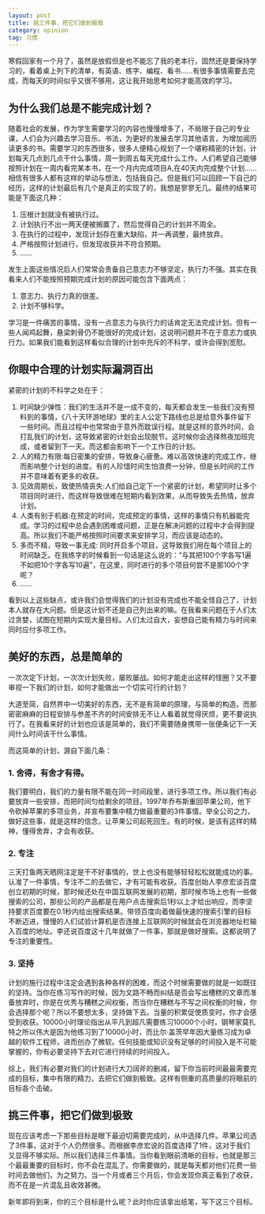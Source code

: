```yaml
---
layout: post
title: 挑三件事，把它们做到极致 
category: opinion
tag: 习惯 
---
```


寒假回家有一个月了，虽然是放假但是也不能忘了我的老本行，固然还是要保持学习的，看着桌上列下的清单，有英语、练字、编程、看书......有很多事情需要去完成，而每天的时间似乎又很不够用，这让我开始思考如何才能高效的学习。

## 为什么我们总是不能完成计划？

随着社会的发展，作为学生需要学习的内容也慢慢增多了，不局限于自己的专业课，人们会为兴趣去学习音乐、书法，为更好的发展去学习其他语言，为增加阅历读更多的书。需要学习的东西很多，很多人便精心规划了一个堪称精密的计划，计划每天几点到几点干什么事情，周一到周五每天完成什么工作。人们希望自己能够按照计划在一周内看完某本书，在一个月内完成项目A,在40天内完成整个计划......相信有很多人都有这样的举动与想法，包括我自己。但是我们可以回顾一下自己的经历，这样的计划最后有几个是真正的实现了的，我想是寥寥无几。最终的结果可能是下面这几种：

1. 压根计划就没有被执行过。
2. 计划执行不出一两天便被搁置了，然后觉得自己的计划并不周全。
3. 在执行的过程中，发现计划存在重大缺陷，并一再调整，最终放弃。
4. 严格按照计划进行，但发现收获并不符合预期。
5. ......

发生上面这些情况后人们常常会责备自己意志力不够坚定，执行力不强。其实在我看来人们不能按照预期完成计划的原因可能包含下面两点：

1. 意志力、执行力真的很差。
2. 计划不够科学。

学习是一件痛苦的事情，没有一点意志力与执行力的话肯定无法完成计划。但有一些人闻鸡起舞，悬梁刺骨仍不能很好的完成计划，这说明问题并不在于意志力或执行力。如果我们能看到这样看似合理的计划中充斥的不科学，或许会得到宽慰。

## 你眼中合理的计划实际漏洞百出

紧密的计划的不科学之处在于：

1. 时间缺少弹性：我们的生活并不是一成不变的，每天都会发生一些我们没有预料到的事情，《八十天环游地球》里的主人公定下路线也总是给意外事件留下一些时间。而且过程中也常常由于意外而耽误行程。就是这样的意外时间，会打乱我们的计划，这导致紧密的计划会出现脱节。这时候你会选择熬夜加班完成，或者留到下一天。而这都会影响下一个工作日的计划。
2. 人的精力有限:每日密集的安排，导致身心疲惫。难以高效快速的完成工作，继而影响整个计划的进度。有的人珍惜时间生怕浪费一分钟，但是长时间的工作并不意味着有更多的收获。
3. 见效周期长，致使热情丧失:人们给自己定下一个紧密的计划，希望同时让多个项目同时进行，而这样导致很难在短期内看到效果，从而导致失去热情，放弃计划。
4. 人类有别于机器:在预定的时间，完成预定的事情，这样的事情只有机器能完成。学习的过程中总会遇到困难或问题，正是在解决问题的过程中才会得到提高。所以我们不能严格按照时间要求来安排学习，而应该是动态的。
5. 多而不精，导致一事无成: 同时开启多个项目，这导致我们用在每个项目上的时间缺乏。在我练字的时候看到一句话是这么说的：“与其把100个字各写1遍不如把10个字各写10遍”，在这里，同时进行的多个项目何尝不是那100个字呢？
6. ......

看到以上这些缺点，或许我们会觉得我们的计划没有完成也不能全怪自己了，计划本人就存在大问题。但是这计划不还是自己列出来的嘛。在我看来问题在于人们太过贪婪，试图在短期内实现大量目标。人们太过自大，妄想自己能有精力与时间来同时应付多项工作。

## 美好的东西，总是简单的

一次次定下计划，一次次计划失败，屡败屡战。如何才能走出这样的怪圈？又不要审视一下我们的计划，如何才能做出一个切实可行的计划？

大道至简，自然界中一切美好的东西，无不是有简单的原理，与简单的构造。而那密密麻麻的日程安排与参差不齐的时间安排无不让人看着就觉得厌烦，更不要说执行了。在我看来好的计划也应该是简单的，我们不需要随身携带一张便条记下一天间什么时间该干什么事情。

而这简单的计划，源自下面几条：

### 1. 舍得，有舍才有得。

我们要明白，我们的力量有限不能在同一时间段里，进行多项工作。所以我们有必要放弃一些安排，而把时间匀给剩余的项目。1997年乔布斯重回苹果公司，他下令砍掉苹果的多项业务，并宣布要集中精力做最重要的3件事情。举全公司之力，做好这些事，就是这样的信念，让苹果公司起死回生。有的时候，是该有这样的精神，懂得舍弃，才会有收获。

### 2. 专注

三天打鱼两天晒网注定是干不好事情的，世上也没有能够轻轻松松就能成功的事。认准了一件事情，专注不二的去做它，才有可能有收获。百度创始人李彦宏谈百度创立初期的时候，那时候还处在中国互联网发展的初期，那时候市场上也有一些做搜索的公司，那些公司的产品都是在用户点击搜索后1秒以上才给出响应，而李坚持要求百度要在0.1秒内给出搜索结果。带领百度向着做最快速的搜索引擎的目标不断迈进，慢慢的人们试验计算机是否连接上互联网的时候就会在浏览器地址栏输入百度的地址。李还说百度这十几年就做了一件事，那就是做好搜索。这都说明了专注的重要性。

### 3. 坚持

计划的施行过程中注定会遇到各种各样的困难，而这个时候需要做的就是一如既往的坚持。当你在练习写作的时候，因为文路不畅而纠结是否会写出槽糕的文章而准备放弃时，你是在优秀与糟糕之间权衡，而当你在糟糕与不写之间权衡的时候，你会选择那个呢？所以不要想太多，坚持做下去。当量的积累促使质变时，你才会感受到收获。10000小时理论指出从平凡到超凡需要练习10000个小时，钢琴家莫扎特之所以伟大是因为他练习到了10000小时，而比尔·盖茨早年因大量练习成为卓越的软件工程师，进而创办了微软。任何技能或知识没有足够的时间投入是不可能掌握的，你有必要坚持下去对它进行持续的时间投入。

综上，我们有必要对我们的计划进行大刀阔斧的删减，留下你当前时间最最需要完成的目标，集中有限的精力，去把它们做到极致。这样有侧重的高质量的将眼前的目标各个击破。

## 挑三件事，把它们做到极致

现在应该考虑一下那些目标是眼下最迫切需要完成的，从中选择几件。苹果公司选了3件事，这对于个人仍然很多。而根据李彦宏说的百度选择了1件，这对于我们又显得不够实际。所以我们选择三件事情。当你看到眼前清晰的目标，也就是那三个最最重要的目标时，你不会在混乱了。你需要做的，就是每天都对他们花费一些时间去做他们，为之努力。当一个月或者三个月后，你会发现你真正看到了收获，而不在是一片混乱且收效甚微。

新年即将到来，你的三个目标是什么呢？此时你应该拿出纸笔，写下这三个目标。
